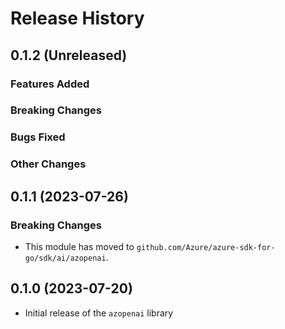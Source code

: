 # Release History

## 0.1.2 (Unreleased)

### Features Added

### Breaking Changes

### Bugs Fixed

### Other Changes

## 0.1.1 (2023-07-26)

### Breaking Changes

* This module has moved to `github.com/Azure/azure-sdk-for-go/sdk/ai/azopenai`.

## 0.1.0 (2023-07-20)

* Initial release of the `azopenai` library
